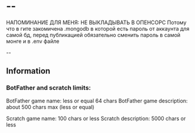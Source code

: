 # --
НАПОМИНАНИЕ ДЛЯ МЕНЯ: НЕ ВЫКЛАДЫВАТЬ В ОПЕНСОРС
Потому что в гите закомичена .mongodb в которой есть пароль от аккаунта для самой бд, перед публикацией обязательно сменить пароль в самой монге и в .env файле

--

## Information

### BotFather and scratch limits:

BotFather game name: less or equal 64 chars
BotFather game description: about 500 chars max (less or equal)

Scratch game name: 100 chars or less
Scratch description: 5000 chars or less